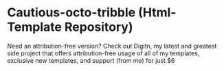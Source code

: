 # Cautious-octo-tribble (Html-Template Repository)

Need an attribution-free version? 
Check out Digitn, my latest and greatest side project that offers attribution-free usage of all of my templates, exclusive new templates, and support (from me) for just $6

